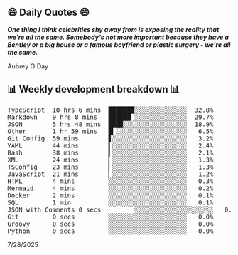 ## 😄 Daily Quotes 😄

_**One thing I think celebrities shy away from is exposing the reality that we're all the same. Somebody's not more important because they have a Bentley or a big house or a famous boyfriend or plastic surgery - we're all the same.**_

Aubrey O'Day



## 📊 Weekly development breakdown 📊

<pre>TypeScript  10 hrs 6 mins  ██████▉░░░░░░░░░░░░░░  32.8%
Markdown    9 hrs 8 mins   ██████▏░░░░░░░░░░░░░░  29.7%
JSON        5 hrs 48 mins  ███▉░░░░░░░░░░░░░░░░░  18.9%
Other       1 hr 59 mins   █▎░░░░░░░░░░░░░░░░░░░   6.5%
Git Config  59 mins        ▋░░░░░░░░░░░░░░░░░░░░   3.2%
YAML        44 mins        ▍░░░░░░░░░░░░░░░░░░░░   2.4%
Bash        38 mins        ▍░░░░░░░░░░░░░░░░░░░░   2.1%
XML         24 mins        ▎░░░░░░░░░░░░░░░░░░░░   1.3%
TSConfig    23 mins        ▎░░░░░░░░░░░░░░░░░░░░   1.3%
JavaScript  21 mins        ▏░░░░░░░░░░░░░░░░░░░░   1.2%
HTML        4 mins         ░░░░░░░░░░░░░░░░░░░░░   0.3%
Mermaid     4 mins         ░░░░░░░░░░░░░░░░░░░░░   0.2%
Docker      2 mins         ░░░░░░░░░░░░░░░░░░░░░   0.1%
SQL         1 min          ░░░░░░░░░░░░░░░░░░░░░   0.1%
JSON with Comments 0 secs         ░░░░░░░░░░░░░░░░░░░░░   0.0%
Git         0 secs         ░░░░░░░░░░░░░░░░░░░░░   0.0%
Groovy      0 secs         ░░░░░░░░░░░░░░░░░░░░░   0.0%
Python      0 secs         ░░░░░░░░░░░░░░░░░░░░░   0.0%</pre>

7/28/2025